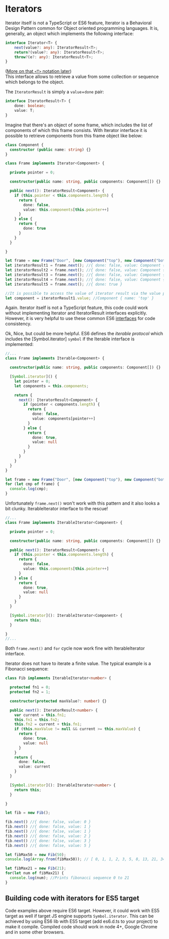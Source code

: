 # Iterators

Iterator itself is not a TypeScript or ES6 feature, Iterator is a Behavioral Design Pattern common for Object oriented programming languages. It is, generally, an object which implements the following interface:

```typescript
interface Iterator<T> {
    next(value?: any): IteratorResult<T>;
    return?(value?: any): IteratorResult<T>;
    throw?(e?: any): IteratorResult<T>;
}
```

\([More on that `<T>` notation later](https://github.com/overlineink/typescript-book/tree/a8494d4240f834ad9b4965d13504c87f2b1798af/docs/types/generics.html)\)  
This interface allows to retrieve a value from some collection or sequence which belongs to the object.

The `IteratorResult` is simply a `value`+`done` pair:

```typescript
interface IteratorResult<T> {
    done: boolean;
    value: T;
}
```

Imagine that there's an object of some frame, which includes the list of components of which this frame consists. With Iterator interface it is possible to retrieve components from this frame object like below:

```typescript
class Component {
  constructor (public name: string) {}
}

class Frame implements Iterator<Component> {

  private pointer = 0;

  constructor(public name: string, public components: Component[]) {}

  public next(): IteratorResult<Component> {
    if (this.pointer < this.components.length) {
      return {
        done: false,
        value: this.components[this.pointer++]
      }
    } else {
      return {
        done: true
      }
    }
  }

}

let frame = new Frame("Door", [new Component("top"), new Component("bottom"), new Component("left"), new Component("right")]);
let iteratorResult1 = frame.next(); //{ done: false, value: Component { name: 'top' } }
let iteratorResult2 = frame.next(); //{ done: false, value: Component { name: 'bottom' } }
let iteratorResult3 = frame.next(); //{ done: false, value: Component { name: 'left' } }
let iteratorResult4 = frame.next(); //{ done: false, value: Component { name: 'right' } }
let iteratorResult5 = frame.next(); //{ done: true }

//It is possible to access the value of iterator result via the value property:
let component = iteratorResult1.value; //Component { name: 'top' }
```

Again. Iterator itself is not a TypeScript feature, this code could work without implementing Iterator and IteratorResult interfaces explicitly. However, it is very helpful to use these common ES6 [interfaces](../type-system/interfaces.md) for code consistency.

Ok, Nice, but could be more helpful. ES6 defines the _iterable protocol_ which includes the \[Symbol.iterator\] `symbol` if the Iterable interface is implemented:

```typescript
//...
class Frame implements Iterable<Component> {

  constructor(public name: string, public components: Component[]) {}

  [Symbol.iterator]() {
    let pointer = 0;
    let components = this.components;

    return {
      next(): IteratorResult<Component> {
        if (pointer < components.length) {
          return {
            done: false,
            value: components[pointer++]
          }
        } else {
          return {
            done: true,
            value: null
          }
        }
      }
    }
  }
}

let frame = new Frame("Door", [new Component("top"), new Component("bottom"), new Component("left"), new Component("right")]);
for (let cmp of frame) {
  console.log(cmp);
}
```

Unfortunately `frame.next()` won't work with this pattern and it also looks a bit clunky. IterableIterator interface to the rescue!

```typescript
//...
class Frame implements IterableIterator<Component> {

  private pointer = 0;

  constructor(public name: string, public components: Component[]) {}

  public next(): IteratorResult<Component> {
    if (this.pointer < this.components.length) {
      return {
        done: false,
        value: this.components[this.pointer++]
      }
    } else {
      return {
        done: true,
        value: null
      }
    }
  }

  [Symbol.iterator](): IterableIterator<Component> {
    return this;
  }

}
//...
```

Both `frame.next()` and `for` cycle now work fine with IterableIterator interface.

Iterator does not have to iterate a finite value. The typical example is a Fibonacci sequence:

```typescript
class Fib implements IterableIterator<number> {

  protected fn1 = 0;
  protected fn2 = 1;

  constructor(protected maxValue?: number) {}

  public next(): IteratorResult<number> {
    var current = this.fn1;
    this.fn1 = this.fn2;
    this.fn2 = current + this.fn1;
    if (this.maxValue != null && current >= this.maxValue) {
      return {
        done: true,
        value: null
      } 
    } 
    return {
      done: false,
      value: current
    }
  }

  [Symbol.iterator](): IterableIterator<number> {
    return this;
  }

}

let fib = new Fib();

fib.next() //{ done: false, value: 0 }
fib.next() //{ done: false, value: 1 }
fib.next() //{ done: false, value: 1 }
fib.next() //{ done: false, value: 2 }
fib.next() //{ done: false, value: 3 }
fib.next() //{ done: false, value: 5 }

let fibMax50 = new Fib(50);
console.log(Array.from(fibMax50)); // [ 0, 1, 1, 2, 3, 5, 8, 13, 21, 34 ]

let fibMax21 = new Fib(21);
for(let num of fibMax21) {
  console.log(num); //Prints fibonacci sequence 0 to 21
}
```

## Building code with iterators for ES5 target

Code examples above require ES6 target. However, it could work with ES5 target as well if target JS engine supports `Symbol.iterator`. This can be achieved by using ES6 lib with ES5 target \(add es6.d.ts to your project\) to make it compile. Compiled code should work in node 4+, Google Chrome and in some other browsers.

